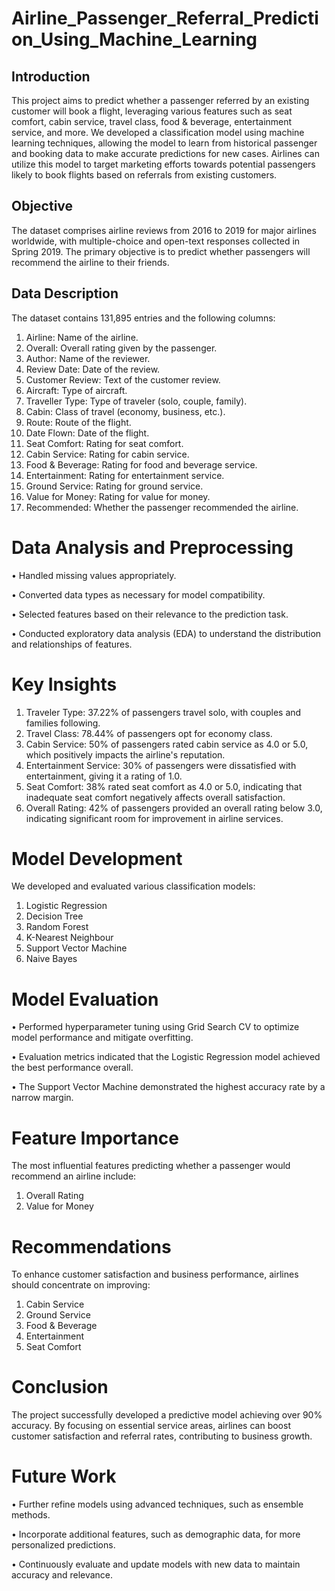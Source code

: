 # Airline_Passenger_Referral_Prediction_Using_Machine_Learning

## Introduction
This project aims to predict whether a passenger referred by an existing customer will book a flight, leveraging various features such as seat comfort, cabin service, travel class, food & beverage, entertainment service, and more. We developed a classification model using machine learning techniques, allowing the model to learn from historical passenger and booking data to make accurate predictions for new cases. Airlines can utilize this model to target marketing efforts towards potential passengers likely to book flights based on referrals from existing customers.

## Objective
The dataset comprises airline reviews from 2016 to 2019 for major airlines worldwide, with multiple-choice and open-text responses collected in Spring 2019. The primary objective is to predict whether passengers will recommend the airline to their friends.

## Data Description
The dataset contains 131,895 entries and the following columns:

1. Airline: Name of the airline.
2. Overall: Overall rating given by the passenger.
3. Author: Name of the reviewer.
4. Review Date: Date of the review.
5. Customer Review: Text of the customer review.
6. Aircraft: Type of aircraft.
7. Traveller Type: Type of traveler (solo, couple, family).
8. Cabin: Class of travel (economy, business, etc.).
9. Route: Route of the flight.
10. Date Flown: Date of the flight.
11. Seat Comfort: Rating for seat comfort.
12. Cabin Service: Rating for cabin service.
13. Food & Beverage: Rating for food and beverage service.
14. Entertainment: Rating for entertainment service.
15. Ground Service: Rating for ground service.
16. Value for Money: Rating for value for money.
17. Recommended: Whether the passenger recommended the airline.

# Data Analysis and Preprocessing
• Handled missing values appropriately.

• Converted data types as necessary for model compatibility.

• Selected features based on their relevance to the prediction task.

• Conducted exploratory data analysis (EDA) to understand the distribution and relationships of features.

# Key Insights
1. Traveler Type: 37.22% of passengers travel solo, with couples and families following.
2. Travel Class: 78.44% of passengers opt for economy class.
3. Cabin Service: 50% of passengers rated cabin service as 4.0 or 5.0, which positively impacts the airline's reputation.
4. Entertainment Service: 30% of passengers were dissatisfied with entertainment, giving it a rating of 1.0.
5. Seat Comfort: 38% rated seat comfort as 4.0 or 5.0, indicating that inadequate seat comfort negatively affects overall satisfaction.
6. Overall Rating: 42% of passengers provided an overall rating below 3.0, indicating significant room for improvement in airline services.

# Model Development
We developed and evaluated various classification models:

1. Logistic Regression
2. Decision Tree
3. Random Forest
4. K-Nearest Neighbour
5. Support Vector Machine
6. Naive Bayes

# Model Evaluation

• Performed hyperparameter tuning using Grid Search CV to optimize model performance and mitigate overfitting.

• Evaluation metrics indicated that the Logistic Regression model achieved the best performance overall.

• The Support Vector Machine demonstrated the highest accuracy rate by a narrow margin.

# Feature Importance
The most influential features predicting whether a passenger would recommend an airline include:
1. Overall Rating
2. Value for Money

# Recommendations
To enhance customer satisfaction and business performance, airlines should concentrate on improving:

1. Cabin Service
2. Ground Service
3. Food & Beverage
4. Entertainment
5. Seat Comfort

# Conclusion
The project successfully developed a predictive model achieving over 90% accuracy. By focusing on essential service areas, airlines can boost customer satisfaction and referral rates, contributing to business growth.

# Future Work
• Further refine models using advanced techniques, such as ensemble methods.

• Incorporate additional features, such as demographic data, for more personalized predictions.

• Continuously evaluate and update models with new data to maintain accuracy and relevance.


